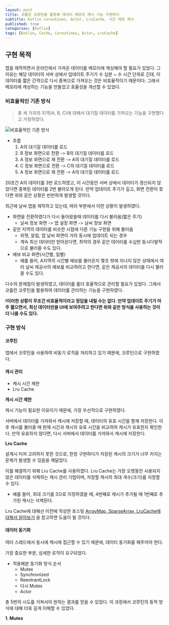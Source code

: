 ```yaml
---
layout: post
title: 코틀린 코루틴을 활용해 데이터 메모리 캐시 기능 구현하기
subtitle: Kotlin coroutines, Actor, LruCache, 시간 제한 캐시
published: true
categories: [Kotlin]
tags: [Kotlin, Cache, Coroutines, Actor, LruCache]
---
```


## 구현 목적

앱을 제작하면서 온라인에서 가져온 데이터를 메모리에 캐싱해야 할 필요가 있었다. 그 이유는 해당 데이터의 서버 상에서 업데이트 주기가 수 십분 ~ 수 시간 단위로 긴데, 이 데이터를 짧은 간격으로 다시 중복으로 가져오는 것은 비효율적이기 때문이다. 그래서 메모리에 캐싱하는 기능을 만들었고 효율성을 개선할 수 있었다.

### 비효율적인 기존 방식

> 총 세 가지의 지역(A, B, C)에 대해서 대기질 데이터를 가져오는 기능을 구현했다고 가정하였다.

![비효율적인 기존 방식](https://github.com/pknujsp/WeatherWizard/assets/48265129/8784eeea-d41b-4772-a2f0-100a0664cdfc)


- 흐름
  1. A의 대기질 데이터를 로드
  2. B 정보 화면으로 전환 -> B의 대기질 데이터를 로드
  4. A 정보 화면으로 재 전환 -> A의 대기질 데이터를 로드
  6. C 정보 화면으로 전환 -> C의 대기질 데이터를 로드
  8. A 정보 화면으로 재 전환 -> A의 대기질 데이터를 로드


20초간 A의 데이터를 3번 로드하였고, 이 시간동안 서버 상에서 데이터가 갱신되지 않았다면 중복된 데이터를 2번 불러오게 된다. 만약 업데이트 주기가 길고, 화면 전환이 잦다면 위와 같은 상황은 빈번하게 발생할 것이다.

최근에 날씨 앱을 제작하고 있는데, 여러 부분에서 이런 상황이 발생하였다.

- 화면을 전환하였다가 다시 돌아왔을때 데이터를 다시 불러옴(짧은 주기)
  - 날씨 정보 화면 -> 앱 설정 화면 -> 날씨 정보 화면
- 같은 지역의 데이터를 비슷한 시점에 다른 기능 구현을 위해 불러옴
  - 위젯, 알림, 앱 날씨 화면이 거의 동시에 업데이트 되는 경우
  - 계속 최신 데이터만 받아온다면, 최악의 경우 같은 데이터를 수십번 동시다발적으로 불러올 수도 있다.
- 예보 비교 화면(시간별, 일별)
  - 예를 들어, A지역의 시간별 예보를 불러온지 몇초 밖에 지나지 않은 상태에서 여러 날씨 제공사의 예보를 비교하려고 한다면, 같은 제공사의 데이터를 다시 불러올 수도 있다.

다수의 문제점이 발생하였고, 데이터를 좀더 효율적으로 관리할 필요가 있었다. 그래서 코틀린 코루틴을 활용하여 데이터를 관리하는 기능을 구현하였다.

**!이러한 상황이 무조건 비효율적이라고 정답을 내릴 수는 없다. 만약 업데이트 주기가 아주 짧으면서, 최신 데이터만을 UI에 보여주려고 한다면 위와 같은 방식을 사용하는 것이 더 나을 수도 있다.**

### 구현 방식

#### 코루틴

앱에서 코루틴을 사용하여 비동기 로직을 처리하고 있기 때문에, 코루틴으로 구현하였다.

#### 캐시 관리

- 캐시 시간 제한
- Lru Cache

**캐시 시간 제한**

캐시 기능이 필요한 이유이기 때문에, 가장 우선적으로 구현하였다.

서버에서 데이터를 가져와서 캐시에 저장할 때, 데이터의 유효 시간을 함께 저장한다. 이후 캐시를 불러올 때 현재 시간과 캐시의 유효 시간을 비교하여 캐시가 유효한지 확인한다. 만약 유효하지 않다면, 다시 서버에서 데이터를 가져와서 캐시에 저장한다.

**Lru Cache**

설계시 미처 고려하지 못한 것으로, 한창 구현하다가 저장된 캐시의 크기가 너무 커지는 문제가 발생할 수 있음을 깨달았다.

이를 해결하기 위해 Lru Cache를 사용하였다. Lru Cache는 가장 오랫동안 사용되지 않은 데이터를 삭제하는 캐시 관리 기법이며, 저장할 캐시의 최대 개수(크기)를 지정할 수 있다.

- 예를 들어, 최대 크기를 3으로 지정하였을 때, 4번째로 캐시가 추가될 때 1번째로 추가된 캐시는 삭제된다.

Lru Cache에 대해선 이전에 작성한 포스팅 [ArrayMap, SparseArray, LruCache에 대해서 알아보기](https://pknujsp.github.io/android/2023/08/13/androidx.collection-%EB%9D%BC%EC%9D%B4%EB%B8%8C%EB%9F%AC%EB%A6%AC-%EC%82%B4%ED%8E%B4%EB%B3%B4%EA%B8%B0(SparseArray,-ArrayMap,-LruCache-/).html#h-lrucacheleast-recently-used-cache) 을 참고하면 도움이 될 것이다.


#### 데이터 동기화

여러 스레드에서 동시에 캐시에 접근할 수 있기 때문에, 데이터 동기화를 해주어야 한다.

가장 중요한 부분, 섬세한 로직이 요구되었다. 

- 적용해본 동기화 방식 순서
  - Mutex
  - Synchronized
  - ReentrantLock
  - 다시 Mutex
  - Actor

총 5번의 시도를 거쳐서야 원하는 결과를 얻을 수 있었다. 이 과정에서 코루틴의 동작 방식에 대해 더욱 깊게 이해할 수 있었다.

**1. Mutex**

